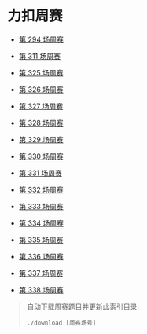 # 力扣周赛

- [第 294 场周赛](294)

- [第 311 场周赛](311)

- [第 325 场周赛](325)

- [第 326 场周赛](326)

- [第 327 场周赛](327)

- [第 328 场周赛](328)

- [第 329 场周赛](329)

- [第 330 场周赛](330)

- [第 331 场周赛](331)

- [第 332 场周赛](332)

- [第 333 场周赛](333)

- [第 334 场周赛](334)

- [第 335 场周赛](335)

- [第 336 场周赛](336)

- [第 337 场周赛](337)

- [第 338 场周赛](338)

> 自动下载周赛题目并更新此索引目录:
> ```shell
> ./download [周赛场号]
> ```
